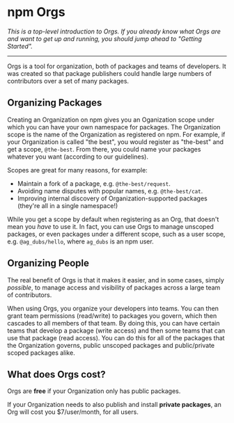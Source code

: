# npm Orgs

*This is a top-level introduction to Orgs. If you already know what Orgs are
and want to get up and running, you should jump ahead to "Getting Started".*

<hr>

Orgs is a tool for organization, both of packages and teams of developers.
It was created so that package publishers could handle
large numbers of contributors over a set of many packages.

## Organizing Packages

Creating an Organization on npm gives you an Oganization scope under
which you can have your own namespace for packages. The Organization
scope is the name of the Organization as registered on npm. For
example, if your Organization is called "the best", you would register
as "the-best" and get a scope, `@the-best`. From there, you could name
your packages whatever you want (according to our guidelines).

Scopes are great for many reasons, for example:

- Maintain a fork of a package, e.g. `@the-best/request`.
- Avoiding name disputes with popular names, e.g. `@the-best/cat`.
- Improving internal discovery of Organization-supported packages
  (they're all in a single namespace!)

While you get a scope by default when registering as an Org, that doesn't
mean you *have* to use it. In fact, you can use Orgs to manage unscoped
packages, or even packages under a different scope, such as a user scope,
e.g. `@ag_dubs/hello`, where `ag_dubs` is an npm user.

## Organizing People

The real benefit of Orgs is that it makes it easier, and in some cases,
simply *possible*, to manage access and visibility of packages across
a large team of contributors.

When using Orgs, you organize your developers into teams. You can then
grant team permissions (read/write) to packages you govern, which then
cascades to all members of that team. By doing this, you can have certain
teams that develop a package (write access) and then some teams that can use
that package (read access). You can do this for all of the packages that
the Organization governs, public unscoped packages and public/private
scoped packages alike.

## What does Orgs cost?

Orgs are **free** if your Organization only has public packages.

If your Organization needs to also publish and install **private packages**,
an Org will cost you $7/user/month, for all users.
